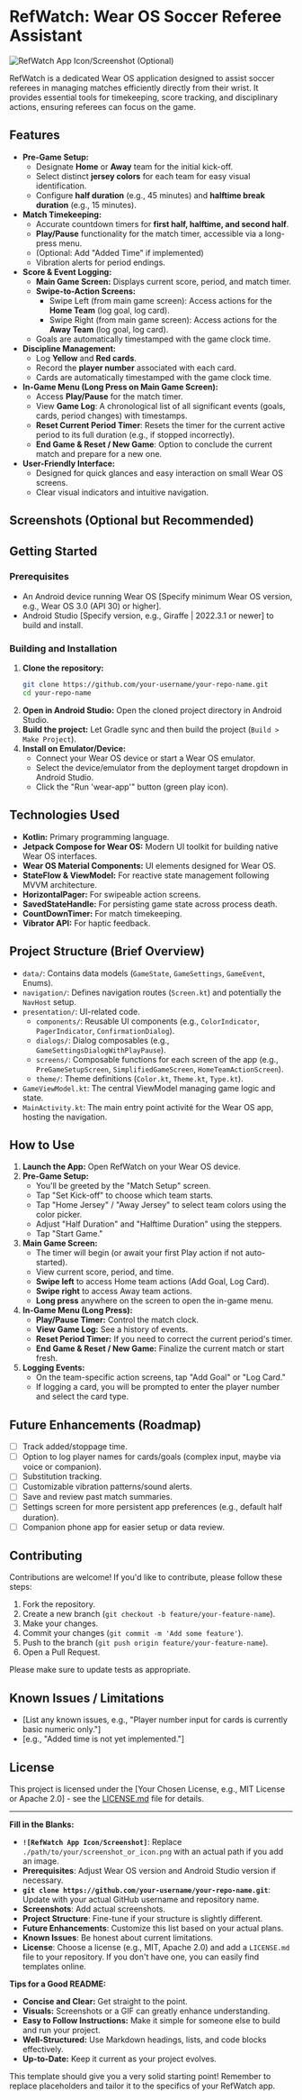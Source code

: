 # RefWatch: Wear OS Soccer Referee Assistant

![RefWatch App Icon/Screenshot (Optional)](./path/to/your/screenshot_or_icon.png) <!-- Optional: Add a nice screenshot or app icon -->

RefWatch is a dedicated Wear OS application designed to assist soccer referees in managing matches efficiently directly from their wrist. It provides essential tools for timekeeping, score tracking, and disciplinary actions, ensuring referees can focus on the game.

## Features

*   **Pre-Game Setup:**
    *   Designate **Home** or **Away** team for the initial kick-off.
    *   Select distinct **jersey colors** for each team for easy visual identification.
    *   Configure **half duration** (e.g., 45 minutes) and **halftime break duration** (e.g., 15 minutes).
*   **Match Timekeeping:**
    *   Accurate countdown timers for **first half, halftime, and second half**.
    *   **Play/Pause** functionality for the match timer, accessible via a long-press menu.
    *   (Optional: Add "Added Time" if implemented)
    *   Vibration alerts for period endings.
*   **Score & Event Logging:**
    *   **Main Game Screen:** Displays current score, period, and match timer.
    *   **Swipe-to-Action Screens:**
        *   Swipe Left (from main game screen): Access actions for the **Home Team** (log goal, log card).
        *   Swipe Right (from main game screen): Access actions for the **Away Team** (log goal, log card).
    *   Goals are automatically timestamped with the game clock time.
*   **Discipline Management:**
    *   Log **Yellow** and **Red cards**.
    *   Record the **player number** associated with each card.
    *   Cards are automatically timestamped with the game clock time.
*   **In-Game Menu (Long Press on Main Game Screen):**
    *   Access **Play/Pause** for the match timer.
    *   View **Game Log**: A chronological list of all significant events (goals, cards, period changes) with timestamps.
    *   **Reset Current Period Timer**: Resets the timer for the current active period to its full duration (e.g., if stopped incorrectly).
    *   **End Game & Reset / New Game**: Option to conclude the current match and prepare for a new one.
*   **User-Friendly Interface:**
    *   Designed for quick glances and easy interaction on small Wear OS screens.
    *   Clear visual indicators and intuitive navigation.

## Screenshots (Optional but Recommended)

<!-- Add 2-4 key screenshots here. You can use HTML for layout if needed. -->
<!-- Example:
<p float="left">
  <img src="./path/to/screenshot1.png" width="200" />
  <img src="./path/to/screenshot2.png" width="200" />
  <img src="./path/to/screenshot3.png" width="200" />
</p>
-->

## Getting Started

### Prerequisites

*   An Android device running Wear OS [Specify minimum Wear OS version, e.g., Wear OS 3.0 (API 30) or higher].
*   Android Studio [Specify version, e.g., Giraffe | 2022.3.1 or newer] to build and install.

### Building and Installation

1.  **Clone the repository:**
    ```bash
    git clone https://github.com/your-username/your-repo-name.git
    cd your-repo-name
    ```
2.  **Open in Android Studio:**
    Open the cloned project directory in Android Studio.
3.  **Build the project:**
    Let Gradle sync and then build the project (`Build > Make Project`).
4.  **Install on Emulator/Device:**
    *   Connect your Wear OS device or start a Wear OS emulator.
    *   Select the device/emulator from the deployment target dropdown in Android Studio.
    *   Click the "Run 'wear-app'" button (green play icon).

## Technologies Used

*   **Kotlin:** Primary programming language.
*   **Jetpack Compose for Wear OS:** Modern UI toolkit for building native Wear OS interfaces.
*   **Wear OS Material Components:** UI elements designed for Wear OS.
*   **StateFlow & ViewModel:** For reactive state management following MVVM architecture.
*   **HorizontalPager:** For swipeable action screens.
*   **SavedStateHandle:** For persisting game state across process death.
*   **CountDownTimer:** For match timekeeping.
*   **Vibrator API:** For haptic feedback.

## Project Structure (Brief Overview)

*   `data/`: Contains data models (`GameState`, `GameSettings`, `GameEvent`, Enums).
*   `navigation/`: Defines navigation routes (`Screen.kt`) and potentially the `NavHost` setup.
*   `presentation/`: UI-related code.
    *   `components/`: Reusable UI components (e.g., `ColorIndicator`, `PagerIndicator`, `ConfirmationDialog`).
    *   `dialogs/`: Dialog composables (e.g., `GameSettingsDialogWithPlayPause`).
    *   `screens/`: Composable functions for each screen of the app (e.g., `PreGameSetupScreen`, `SimplifiedGameScreen`, `HomeTeamActionScreen`).
    *   `theme/`: Theme definitions (`Color.kt`, `Theme.kt`, `Type.kt`).
*   `GameViewModel.kt`: The central ViewModel managing game logic and state.
*   `MainActivity.kt`: The main entry point activité for the Wear OS app, hosting the navigation.

## How to Use

1.  **Launch the App:** Open RefWatch on your Wear OS device.
2.  **Pre-Game Setup:**
    *   You'll be greeted by the "Match Setup" screen.
    *   Tap "Set Kick-off" to choose which team starts.
    *   Tap "Home Jersey" / "Away Jersey" to select team colors using the color picker.
    *   Adjust "Half Duration" and "Halftime Duration" using the steppers.
    *   Tap "Start Game."
3.  **Main Game Screen:**
    *   The timer will begin (or await your first Play action if not auto-started).
    *   View current score, period, and time.
    *   **Swipe left** to access Home team actions (Add Goal, Log Card).
    *   **Swipe right** to access Away team actions.
    *   **Long press** anywhere on the screen to open the in-game menu.
4.  **In-Game Menu (Long Press):**
    *   **Play/Pause Timer:** Control the match clock.
    *   **View Game Log:** See a history of events.
    *   **Reset Period Timer:** If you need to correct the current period's timer.
    *   **End Game & Reset / New Game:** Finalize the current match or start fresh.
5.  **Logging Events:**
    *   On the team-specific action screens, tap "Add Goal" or "Log Card."
    *   If logging a card, you will be prompted to enter the player number and select the card type.

## Future Enhancements (Roadmap)

*   [ ] Track added/stoppage time.
*   [ ] Option to log player names for cards/goals (complex input, maybe via voice or companion).
*   [ ] Substitution tracking.
*   [ ] Customizable vibration patterns/sound alerts.
*   [ ] Save and review past match summaries.
*   [ ] Settings screen for more persistent app preferences (e.g., default half duration).
*   [ ] Companion phone app for easier setup or data review.

## Contributing

Contributions are welcome! If you'd like to contribute, please follow these steps:

1.  Fork the repository.
2.  Create a new branch (`git checkout -b feature/your-feature-name`).
3.  Make your changes.
4.  Commit your changes (`git commit -m 'Add some feature'`).
5.  Push to the branch (`git push origin feature/your-feature-name`).
6.  Open a Pull Request.

Please make sure to update tests as appropriate.

## Known Issues / Limitations

*   [List any known issues, e.g., "Player number input for cards is currently basic numeric only."]
*   [e.g., "Added time is not yet implemented."]

## License

This project is licensed under the [Your Chosen License, e.g., MIT License or Apache 2.0] - see the [LICENSE.md](LICENSE.md) file for details.

---

**Fill in the Blanks:**

*   **`![RefWatch App Icon/Screenshot]`**: Replace `./path/to/your/screenshot_or_icon.png` with an actual path if you add an image.
*   **Prerequisites**: Adjust Wear OS version and Android Studio version if necessary.
*   **`git clone https://github.com/your-username/your-repo-name.git`**: Update with your actual GitHub username and repository name.
*   **Screenshots**: Add actual screenshots.
*   **Project Structure**: Fine-tune if your structure is slightly different.
*   **Future Enhancements**: Customize this list based on your actual plans.
*   **Known Issues**: Be honest about current limitations.
*   **License**: Choose a license (e.g., MIT, Apache 2.0) and add a `LICENSE.md` file to your repository. If you don't have one, you can easily find templates online.

**Tips for a Good README:**

*   **Concise and Clear:** Get straight to the point.
*   **Visuals:** Screenshots or a GIF can greatly enhance understanding.
*   **Easy to Follow Instructions:** Make it simple for someone else to build and run your project.
*   **Well-Structured:** Use Markdown headings, lists, and code blocks effectively.
*   **Up-to-Date:** Keep it current as your project evolves.

This template should give you a very solid starting point! Remember to replace placeholders and tailor it to the specifics of your RefWatch app.